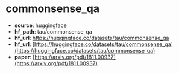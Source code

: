
# commonsense_qa
+ **source**: huggingface
+ **hf_path**: tau/commonsense_qa
+ **hf_url**: https://huggingface.co/datasets/tau/commonsense_qa
+ **hf_url**: [https://huggingface.co/datasets/tau/commonsense_qa](https://huggingface.co/datasets/tau/commonsense_qa)  
+ **paper**: [https://arxiv.org/pdf/1811.00937](https://arxiv.org/pdf/1811.00937)  
